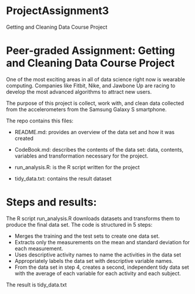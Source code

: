 # ProjectAssignment3
Getting and Cleaning Data Course Project


# Peer-graded Assignment: Getting and Cleaning Data Course Project
One of the most exciting areas in all of data science right now is wearable computing.
Companies like Fitbit, Nike, and Jawbone Up are racing to develop the most advanced algorithms to attract new users.

The purpose of this project is collect, work with, and clean data collected from the accelerometers from the Samsung Galaxy S smartphone.

The repo contains this files:

- README.md: provides an overview of the data set and how it was created

- CodeBook.md: describes the contents of the data set: data, contents, variables and transformation
necessary for the project.

- run_analysis.R: is the R script written for the project

- tidy_data.txt: contains the result dataset

# Steps and results:
The R script run_analysis.R downloads datasets and transforms them to produce the final data set.
The code is structured in 5 steps:

- Merges the training and the test sets to create one data set.
- Extracts only the measurements on the mean and standard deviation for each measurement.
- Uses descriptive activity names to name the activities in the data set
- Appropriately labels the data set with descriptive variable names.
- From the data set in step 4, creates a second, independent tidy data set with the average of each variable
for each activity and each subject.

The result is tidy_data.txt
